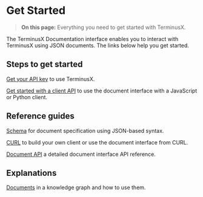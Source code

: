 # Get Started

> **On this page:** Everything you need to get started with TerminusX.

The TerminusX Documentation interface enables you to interact with TerminusX using JSON documents. The links below help you get started.

## Steps to get started

[Get your API key](../../../terminusx/overview/terminusx/get-your-api-key/) to use TerminusX.

[Get started with a client API](../../../terminusx/overview/terminusx/start-with-a-client/) to use the document interface with a JavaScript or Python client.

## Reference guides

[Schema](../../../terminusx/overview/reference/reference-schema/) for document specification using JSON-based syntax.

[CURL](../../../terminusx/overview/reference/reference-curl/) to build your own client or use the document interface from CURL.

[Document API](../../../terminusx/overview/reference/reference-document-interface/) a detailed document interface API reference.

## Explanations

[Documents](../../../terminusx/overview/explanation/explanation-documents/) in a knowledge graph and how to use them.
